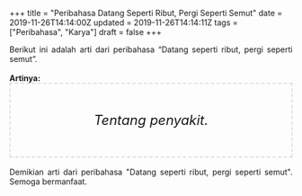 +++
title = "Peribahasa Datang Seperti Ribut, Pergi Seperti Semut"
date = 2019-11-26T14:14:00Z
updated = 2019-11-26T14:14:11Z
tags = ["Peribahasa", "Karya"]
draft = false
+++

<div dir="ltr" style="text-align: left;" trbidi="on"><div style="text-align: justify;">Berikut ini adalah arti dari peribahasa “Datang seperti ribut, pergi seperti semut”.</div><br /><div style="text-align: justify;"><b>Artinya:</b></div><div style="border: 2px dashed #ddd; font-size: 24px; height: auto; margin: 0 auto; padding: 50px; text-align: center; width: auto;"><i>Tentang penyakit.</i></div><br /><div style="text-align: justify;">Demikian arti dari peribahasa "Datang seperti ribut, pergi seperti semut". Semoga bermanfaat.</div></div>
